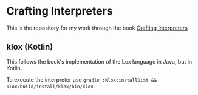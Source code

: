 # Crafting Interpreters

This is the repository for my work through the book [Crafting Interpreters](https://craftinginterpreters.com/).

## klox (Kotlin)

This follows the book's implementation of the Lox language in Java, but in Kotlin.

To execute the interpreter use `gradle :klox:installDist && klox/build/install/klox/bin/klox`.